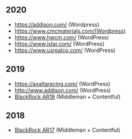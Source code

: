 
## 2020
- https://addison.com/ (Wordpress)
- https://www.cmcmaterials.com/(Wordpress)
- https://www.hwcm.com/ (WordPress)
- https://www.istar.com/ (WordPress)
- https://www.usrealco.com/ (WordPress)

## 2019
- https://axaltaracing.com/ (WordPress)
- http://www.addison.com/ (WordPress)
- [BlackRock AR18](https://s24.q4cdn.com/856567660/files/oar/2018/index.html) (Middleman + Contentful) 

## 2018
- [BlackRock AR17](https://s24.q4cdn.com/856567660/files/oar/2017/index.html#card1) (Middleman + Contentful) 

